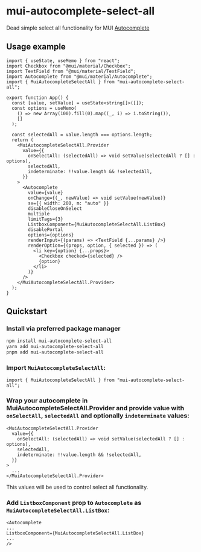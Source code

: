 # mui-autocomplete-select-all

Dead simple select all functionality for MUI [Autocomplete](https://mui.com/material-ui/react-autocomplete/)

## Usage example

```tsx
import { useState, useMemo } from "react";
import Checkbox from "@mui/material/Checkbox";
import TextField from "@mui/material/TextField";
import Autocomplete from "@mui/material/Autocomplete";
import { MuiAutocompleteSelectAll } from "mui-autocomplete-select-all";

export function App() {
  const [value, setValue] = useState<string[]>([]);
  const options = useMemo(
    () => new Array(100).fill(0).map((_, i) => i.toString()),
    []
  );

  const selectedAll = value.length === options.length;
  return (
    <MuiAutocompleteSelectAll.Provider
      value={{
        onSelectAll: (selectedAll) => void setValue(selectedAll ? [] : options),
        selectedAll,
        indeterminate: !!value.length && !selectedAll,
      }}
    >
      <Autocomplete
        value={value}
        onChange={(_, newValue) => void setValue(newValue)}
        sx={{ width: 200, m: "auto" }}
        disableCloseOnSelect
        multiple
        limitTags={3}
        ListboxComponent={MuiAutocompleteSelectAll.ListBox}
        disablePortal
        options={options}
        renderInput={(params) => <TextField {...params} />}
        renderOption={(props, option, { selected }) => (
          <li key={option} {...props}>
            <Checkbox checked={selected} />
            {option}
          </li>
        )}
      />
    </MuiAutocompleteSelectAll.Provider>
  );
}
```

## Quickstart

### Install via preferred package manager

```bash
npm install mui-autocomplete-select-all
yarn add mui-autocomplete-select-all
pnpm add mui-autocomplete-select-all
```

### Import `MuiAutocompleteSelectAll`:

    import { MuiAutocompleteSelectAll } from "mui-autocomplete-select-all";

### Wrap your autocomplete in MuiAutocompleteSelectAll.Provider and provide value with `onSelectAll`, `selectedAll` and optionally `indeterminate` values:

```tsx
<MuiAutocompleteSelectAll.Provider
  value={{
    onSelectAll: (selectedAll) => void setValue(selectedAll ? [] : options),
    selectedAll,
    indeterminate: !!value.length && !selectedAll,
  }}
>
  ...
</MuiAutocompleteSelectAll.Provider>
```

This values will be used to control select all functionality.

### Add `ListboxComponent` prop to `Autocomplete` as `MuiAutocompleteSelectAll.ListBox`:

```tsx
<Autocomplete
...
ListboxComponent={MuiAutocompleteSelectAll.ListBox}
...
/>
```
